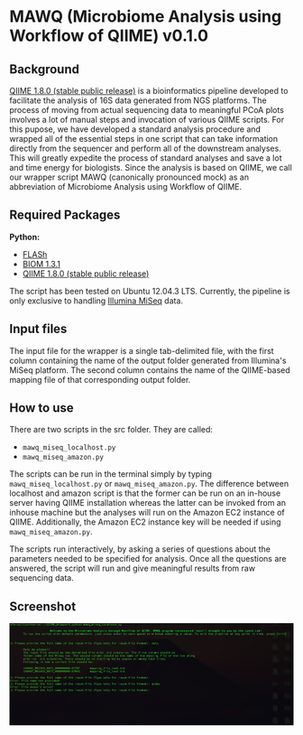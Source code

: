# MAWQ (Microbiome Analysis using Workflow of QIIME) v0.1.0

Background
------

[QIIME 1.8.0 (stable public release)](http://qiime.org/) is a bioinformatics pipeline developed to facilitate the analysis of 16S data generated from NGS platforms.
The process of moving from actual sequencing data to meaningful PCoA plots involves a lot of manual steps and invocation of various QIIME scripts. For this pupose, we have developed a standard analysis procedure and wrapped all of the essential steps in one script that can take information directly from the sequencer and perform all of the downstream analyses. This will greatly expedite the process of standard analyses and save a lot and time energy for biologists.
Since the analysis is based on QIIME, we call our wrapper script MAWQ (canonically pronounced mock) as an abbreviation of Microbiome Analysis using Workflow of QIIME.


Required Packages
------

**Python:**

- [FLASh](http://ccb.jhu.edu/software/FLASH/)
- [BIOM 1.3.1](http://biom-format.org/)
- [QIIME 1.8.0 (stable public release)](https://github.com/qiime/qiime-deploy)

The script has been tested on Ubuntu 12.04.3 LTS. Currently, the pipeline is only exclusive to handling [Illumina MiSeq](http://www.illumina.com/systems/miseq.html) data.

Input files
------

The input file for the wrapper is a single tab-delimited file, with the first column containing the name of the output folder generated from Illumina's MiSeq platform. The second column contains the name of the QIIME-based mapping file of that corresponding output folder.

How to use
------

There are two scripts in the src folder. They are called:

- ```mawq_miseq_localhost.py```
- ```mawq_miseq_amazon.py```

The scripts can be run in the terminal simply by typing ```mawq_miseq_localhost.py``` or ```mawq_miseq_amazon.py```. The difference between localhost and amazon script is that the former can be run on an in-house server having QIIME installation whereas the latter can be invoked from an inhouse machine but the analyses will run on the Amazon EC2 instance of QIIME. Additionally, the Amazon EC2 instance key will be needed if using ```mawq_miseq_amazon.py```. 

The scripts run interactively, by asking a series of questions about the parameters needed to be specified for analysis. Once all the questions are answered, the script will run and give meaningful results from raw sequencing data.

Screenshot
------

![mawq_screenshot](https://github.com/alifar76/MAWQ/blob/master/img/mawq_screenshot.png "")

